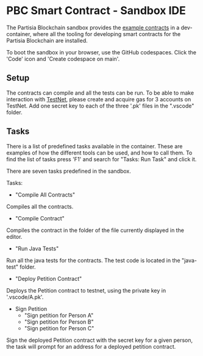# PBC Smart Contract - Sandbox IDE

The Partisia Blockchain sandbox provides the [example contracts](https://gitlab.com/partisiablockchain/language/example-contracts) 
in a dev-container, where all the tooling for developing smart contracts for the Partisia Blockchain are installed.

To boot the sandbox in your browser, use the GitHub codespaces.
Click the 'Code' icon and 'Create codespace on main'.


## Setup

The contracts can compile and all the tests can be run.
To be able to make interaction with [TestNet](https://browser.testnet.partisiablockchain.com/transactions), please create
and acquire gas for 3 accounts on TestNet. 
Add one secret key to each of the three '.pk' files in the ".vscode" folder.


## Tasks

There is a list of predefined tasks available in the container. 
These are examples of how the different tools can be used, and how to call them. 
To find the list of tasks press 'F1' and search for "Tasks: Run Task" and click it.

There are seven tasks predefined in the sandbox.

Tasks: 

* "Compile All Contracts"

Compiles all the contracts.

* "Compile Contract"

Compiles the contract in the folder of the file currently displayed in the editor.

* "Run Java Tests"

Run all the java tests for the contracts. The test code is located in the "java-test" folder. 

* "Deploy Petition Contract"

Deploys the Petition contract to testnet, using the private key in '.vscode/A.pk'. 

* Sign Petition
  * "Sign petition for Person A"
  * "Sign petition for Person B"
  * "Sign petition for Person C"

Sign the deployed Petition contract with the secret key for a given person, the task will
prompt for an address for a deployed petition contract.


